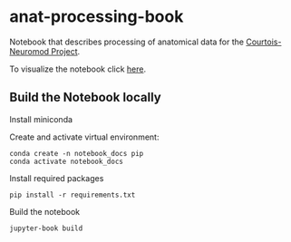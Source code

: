 # anat-processing-book

Notebook that describes processing of anatomical data for the [Courtois-Neuromod Project](https://www.cneuromod.ca/). 

To visualize the notebook click [here](https://courtois-neuromod.github.io/anat-processing-book/intro.html).

## Build the Notebook locally

Install miniconda

Create and activate virtual environment:
~~~
conda create -n notebook_docs pip
conda activate notebook_docs
~~~

Install required packages
~~~
pip install -r requirements.txt
~~~

Build the notebook
~~~
jupyter-book build
~~~
